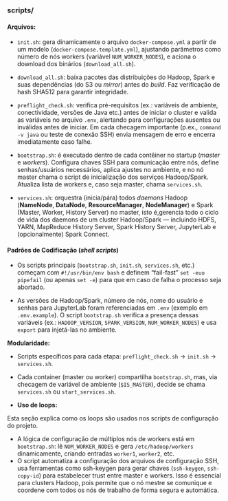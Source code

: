 ### **scripts/**

#### **Arquivos:**

- `init.sh`: gera dinamicamente o arquivo `docker-compose.yml` a partir de um modelo (`docker-compose.template.yml`), ajustando parâmetros como número de nós workers (variável `NUM_WORKER_NODES`), e aciona o download dos binários (`download_all.sh`).

- `download_all.sh`: baixa pacotes das distribuições do Hadoop, Spark e suas dependências (do S3 ou _mirror_) antes do _build_. Faz verificação de hash SHA512 para garantir integridade.

- `preflight_check.sh`: verifica pré-requisitos (ex.: variáveis de ambiente, conectividade, versões de Java etc.) antes de iniciar o cluster e valida as variáveis no arquivo `.env`, alertando para configurações ausentes ou inválidas antes de iniciar. Em cada checagem importante (p.ex., `command -v java` ou teste de conexão SSH) envia mensagem de erro e encerra imediatamente caso falhe.

- `bootstrap.sh`: é executado dentro de cada contêiner no startup (_master_ e _workers_). Configura chaves SSH para comunicação entre nós, define senhas/usuários necessários, aplica ajustes no ambiente, e no nó master chama o script de inicialização dos serviços Hadoop/Spark. Atualiza lista de workers e, caso seja master, chama `services.sh`.

- `services.sh`:  orquestra (inicia/pára) todos _daemons_ Hadoop (**NameNode**, **DataNode**, **ResourceManager**, **NodeManager**) e Spark (Master, Worker, History Server) no master, isto é,gerencia todo o ciclo de vida dos daemons de um cluster Hadoop/Spark — incluindo HDFS, YARN, MapReduce History Server, Spark History Server, JupyterLab e (opcionalmente) Spark Connect. 


#### Padrões de Codificação (_shell scripts_)

- Os scripts principais (`bootstrap.sh`, `init.sh`, `services.sh`, etc.) começam com `#!/usr/bin/env bash` e definem “fail-fast” `set -euo pipefail` (ou apenas `set -e`) para que em caso de falha o processo seja abortado.

- As versões de Hadoop/Spark, número de nós, nome do usuário e senhas para JupyterLab foram referenciadas em `.env` (exemplo em `.env.example`). O script `bootstrap.sh` verifica a presença dessas variáveis (ex.: `HADOOP_VERSION`, `SPARK_VERSION`, `NUM_WORKER_NODES`) e usa `export` para injetá-las no ambiente.

**Modularidade:**

  * Scripts específicos para cada etapa: `preflight_check.sh` → `init.sh` → `services.sh`.
  * Cada container (master ou worker) compartilha `bootstrap.sh`, mas, via checagem de variável de ambiente (`$IS_MASTER`), decide se chama `services.sh` ou `start_services.sh`.

* **Uso de loops:**

Esta seção explica como os loops são usados ​​nos scripts de configuração do projeto. 

  * A lógica de configuração de múltiplos nós de workers está em `bootstrap.sh`: lê `NUM_WORKER_NODES` e gera `/etc/hadoop/workers` dinamicamente, criando entradas `worker1`, `worker2`, etc.
  * O script automatiza a configuração dos arquivos de configuração SSH, usa ferramentas como ssh-keygen para gerar chaves  (`ssh-keygen`, `ssh-copy-id`) para estabelecer trust entre master e workers. Isso é essencial para clusters Hadoop, pois permite que o nó mestre se comunique e coordene com todos os nós de trabalho de forma segura e automática.